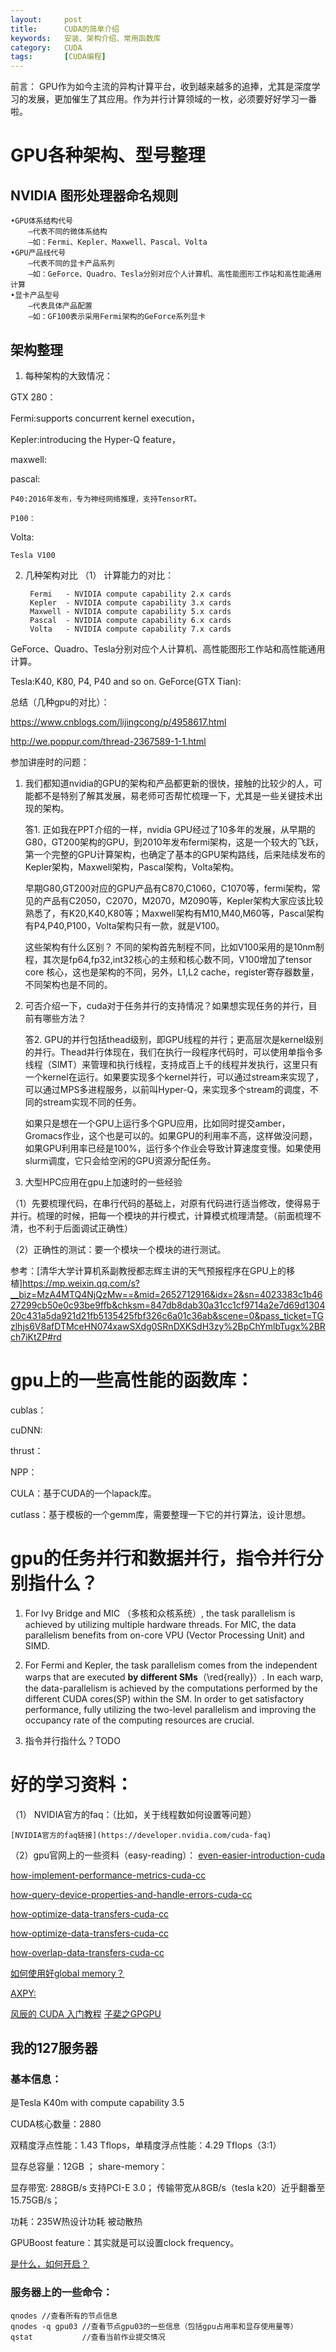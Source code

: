 ```yaml
---
layout:     post
title:      CUDA的简单介绍
keywords:   安装、架构介绍、常用函数库
category:   CUDA
tags:		[CUDA编程]
---
```


前言：
GPU作为如今主流的异构计算平台，收到越来越多的追捧，尤其是深度学习的发展，更加催生了其应用。作为并行计算领域的一枚，必须要好好学习一番啦。


# GPU各种架构、型号整理
 
## NVIDIA 图形处理器命名规则

    •GPU体系结构代号
        –代表不同的微体系结构
        –如：Fermi、Kepler、Maxwell、Pascal、Volta
    •GPU产品线代号
        –代表不同的显卡产品系列
        –如：GeForce、Quadro、Tesla分别对应个人计算机、高性能图形工作站和高性能通用计算
    •显卡产品型号
        –代表具体产品配置
        –如：GF100表示采用Fermi架构的GeForce系列显卡

## 架构整理

1. 每种架构的大致情况：

GTX 280：

Fermi:supports concurrent kernel execution，

Kepler:introducing the Hyper-Q feature，

maxwell:

pascal:

    P40:2016年发布，专为神经网络推理，支持TensorRT。

    P100：

Volta:

    Tesla V100



2. 几种架构对比
    （1） 计算能力的对比：

        Fermi   - NVIDIA compute capability 2.x cards
        Kepler  - NVIDIA compute capability 3.x cards
        Maxwell - NVIDIA compute capability 5.x cards
        Pascal  - NVIDIA compute capability 6.x cards
        Volta   - NVIDIA compute capability 7.x cards

    

GeForce、Quadro、Tesla分别对应个人计算机、高性能图形工作站和高性能通用计算。

Tesla:K40, K80, P4, P40 and so on.
GeForce(GTX Tian):



总结（几种gpu的对比）：

https://www.cnblogs.com/lijingcong/p/4958617.html

http://we.poppur.com/thread-2367589-1-1.html



参加讲座时的问题：

1. 我们都知道nvidia的GPU的架构和产品都更新的很快，接触的比较少的人，可能都不是特别了解其发展，易老师可否帮忙梳理一下，尤其是一些关键技术出现的架构。

    答1. 正如我在PPT介绍的一样，nvidia GPU经过了10多年的发展，从早期的G80，GT200架构的GPU，到2010年发布fermi架构，这是一个较大的飞跃，第一个完整的GPU计算架构，也确定了基本的GPU架构路线，后来陆续发布的Kepler架构，Maxwell架构，Pascal架构，Volta架构。


    早期G80,GT200对应的GPU产品有C870,C1060，C1070等，fermi架构，常见的产品有C2050，C2070，M2070，M2090等，Kepler架构大家应该比较熟悉了，有K20,K40,K80等；Maxwell架构有M10,M40,M60等，Pascal架构有P4,P40,P100，Volta架构只有一款，就是V100。


    这些架构有什么区别？
    不同的架构首先制程不同，比如V100采用的是10nm制程，其次是fp64,fp32,int32核心的主频和核心数不同，V100增加了tensor core 核心，这也是架构的不同，另外，L1,L2 cache，register寄存器数量，不同架构也是不同的。


2. 可否介绍一下，cuda对于任务并行的支持情况？如果想实现任务的并行，目前有哪些方法？

    答2. GPU的并行包括thead级别，即GPU线程的并行；更高层次是kernel级别的并行。Thead并行体现在，我们在执行一段程序代码时，可以使用单指令多线程（SIMT）来管理和执行线程，支持成百上千的线程并发执行，这里只有一个kernel在运行。如果要实现多个kernel并行，可以通过stream来实现了，可以通过MPS多进程服务，以前叫Hyper-Q，来实现多个stream的调度，不同的stream实现不同的任务。

    如果只是想在一个GPU上运行多个GPU应用，比如同时提交amber，Gromacs作业，这个也是可以的。如果GPU的利用率不高，这样做没问题，如果GPU利用率已经是100%，运行多个作业会导致计算速度变慢。如果使用slurm调度，它只会给空闲的GPU资源分配任务。

3. 大型HPC应用在gpu上加速时的一些经验

（1）先要梳理代码，在串行代码的基础上，对原有代码进行适当修改，使得易于并行。梳理的时候，把每一个模块的并行模式，计算模式梳理清楚。（前面梳理不清，也不利于后面调试正确性）

（2）正确性的测试：要一个模块一个模块的进行测试。

参考：[清华大学计算机系副教授都志辉主讲的天气预报程序在GPU上的移植]https://mp.weixin.qq.com/s?__biz=MzA4MTQ4NjQzMw==&mid=2652712916&idx=2&sn=4023383c1b4627299cb50e0c93be9ffb&chksm=847db8dab30a31cc1cf9714a2e7d69d130420c431a5da921d21fb5135425fbf326c6a01c36ab&scene=0&pass_ticket=TGzlhjs6V8afDTMceHN074xawSXdg0SRnDXKSdH3zy%2BpChYmlbTugx%2BRch7iKtZP#rd


     

# gpu上的一些高性能的函数库：

cublas：

cuDNN:

thrust：

NPP：

CULA：基于CUDA的一个lapack库。



cutlass：基于模板的一个gemm库，需要整理一下它的并行算法，设计思想。


# gpu的任务并行和数据并行，指令并行分别指什么？

1. For Ivy Bridge and MIC （多核和众核系统）, the task parallelism is achieved by utilizing
multiple hardware threads. For MIC, the data parallelism benefits
from on-core VPU (Vector Processing Unit) and SIMD. 

2. For Fermi and Kepler, the task parallelism comes from the independent warps
that are executed **by different SMs**（\red{really}）. 
In each warp, the data-parallelism
is achieved by the computations performed by the different CUDA
cores(SP) within the SM. In order to get satisfactory performance, fully
utilizing the two-level parallelism and improving the occupancy rate
of the computing resources are crucial.

3. 指令并行指什么？TODO



# 好的学习资料：

（1） NVIDIA官方的faq：（比如，关于线程数如何设置等问题）
	
	[NVIDIA官方的faq链接](https://developer.nvidia.com/cuda-faq)

（2）gpu官网上的一些资料（easy-reading）：
[even-easier-introduction-cuda](https://devblogs.nvidia.com/parallelforall/even-easier-introduction-cuda/)

[how-implement-performance-metrics-cuda-cc](https://devblogs.nvidia.com/parallelforall/how-implement-performance-metrics-cuda-cc/)

[how-query-device-properties-and-handle-errors-cuda-cc](https://devblogs.nvidia.com/parallelforall/how-query-device-properties-and-handle-errors-cuda-cc/)

[how-optimize-data-transfers-cuda-cc](https://devblogs.nvidia.com/parallelforall/how-optimize-data-transfers-cuda-cc/)

[how-optimize-data-transfers-cuda-cc](https://devblogs.nvidia.com/parallelforall/how-optimize-data-transfers-cuda-cc/)

[how-overlap-data-transfers-cuda-cc](https://devblogs.nvidia.com/parallelforall/how-overlap-data-transfers-cuda-cc/)

[如何使用好global memory？](https://devblogs.nvidia.com/parallelforall/how-access-global-memory-efficiently-cuda-c-kernels/)

[AXPY:](https://devblogs.nvidia.com/parallelforall/six-ways-saxpy/)

[风辰的 CUDA 入门教程](http://download.csdn.net/detail/fdp0525/5944705?locationNum=13&fps=1)
[子棐之GPGPU](https://mp.weixin.qq.com/s?__biz=MzI5ODk5NjQ3Mg==&mid=2247483967&idx=1&sn=39db52574e3623e01d505f087a86fef5&chksm=ec9c05a8dbeb8cbe4cdebafedafaf811436eb861b8a7541fede020e541808c1a310f05b45d2b&mpshare=1&scene=1&srcid=0513kFLQUKyFu2gts4t7l510&pass_ticket=0xD3gNGx0tmurjVLWXLN5ooqVqgUF%2BoFWOwGCbMXoJtDCkruWiSxKiFpiwjE5KtK#rd)



## 我的127服务器

### 基本信息： 

是Tesla K40m with compute capability 3.5

CUDA核心数量：2880

双精度浮点性能：1.43 Tflops，单精度浮点性能：4.29 Tflops（3:1）

显存总容量：12GB ； share-memory：

显存带宽: 288GB/s 支持PCI-E 3.0；  传输带宽从8GB/s（tesla k20）近乎翻番至15.75GB/s；

功耗：235W热设计功耗 被动散热

GPUBoost feature：其实就是可以设置clock frequency。

[是什么，如何开启？](http://blog.csdn.net/gold0523/article/details/52675708)


### 服务器上的一些命令：

    qnodes //查看所有的节点信息
    qnodes -q gpu03 //查看节点gpu03的一些信息（包括gpu占用率和显存使用量等）
    qstat           //查看当前作业提交情况
